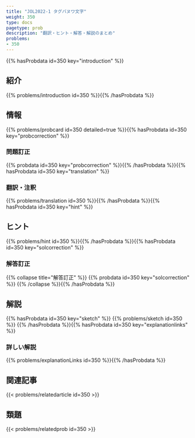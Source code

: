 ```yaml
---
title: "JOL2022-1 タグバヌワ文字"
weight: 350
type: docs
pagetype: prob
description: "翻訳・ヒント・解答・解説のまとめ"
problems: 
- 350
---
```


{{% hasProbdata id=350 key="introduction" %}}

## 紹介

{{% problems/introduction id=350 %}}{{% /hasProbdata %}}

## 情報

{{% problems/probcard id=350 detailed=true %}}{{% hasProbdata id=350 key="probcorrection" %}}

### 問題訂正

{{% probdata id=350 key="probcorrection" %}}{{% /hasProbdata %}}{{% hasProbdata id=350 key="translation" %}}

### 翻訳・注釈

{{% problems/translation id=350 %}}{{% /hasProbdata %}}{{% hasProbdata id=350 key="hint" %}}

## ヒント

{{% problems/hint id=350 %}}{{% /hasProbdata %}}{{% hasProbdata id=350 key="solcorrection" %}}

### 解答訂正

{{% collapse title="解答訂正" %}}
{{% probdata id=350 key="solcorrection" %}}
{{% /collapse %}}{{% /hasProbdata %}}

## 解説

{{% hasProbdata id=350 key="sketch" %}}
{{% problems/sketch id=350 %}}
{{% /hasProbdata %}}{{% hasProbdata id=350 key="explanationlinks" %}}

### 詳しい解説

{{% problems/explanationLinks id=350 %}}{{% /hasProbdata %}}

## 関連記事

{{< problems/relatedarticle id=350 >}}

## 類題

{{< problems/relatedprob id=350 >}}
